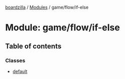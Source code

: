 [boardzilla](../index.md) / [Modules](../modules.md) / game/flow/if-else

# Module: game/flow/if-else

## Table of contents

### Classes

- [default](../classes/game_flow_if_else.default.md)
